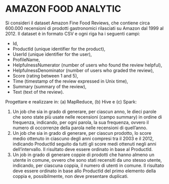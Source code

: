 # AMAZON FOOD ANALYTIC

Si consideri il dataset Amazon Fine Food Reviews, 
che contiene circa 600.000 recensioni di prodotti gastronomici rilasciati su Amazon 
dal 1999 al 2012. Il dataset è in formato CSV e ogni riga ha i seguenti campi:

* Id,
* ProductId (unique identifier for the product),
* UserId (unique identifier for the user),
* ProfileName,
* HelpfulnessNumerator (number of users who found the review helpful),
* HelpfulnessDenominator (number of users who graded the review),
* Score (rating between 1 and 5),
* Time (timestamp of the review expressed in Unix time),
* Summary (summary of the review),
* Text (text of the review).

Progettare e realizzare in: (a) MapReduce, (b) Hive e (c) Spark:

1. Un job che sia in grado di generare, per ciascun anno, le dieci parole che sono state più usate nelle recensioni (campo summary) in ordine di frequenza, indicando, per ogni parola, la sua frequenza, ovvero il numero di occorrenze della parola nelle recensioni di quell’anno.
2. Un job che sia in grado di generare, per ciascun prodotto, lo score medio ottenuto in ciascuno degli anni compresi tra il 2003 e il 2012, indicando ProductId seguito da tutti gli score medi ottenuti negli anni dell’intervallo. Il risultato deve essere ordinato in base al ProductId.
3. Un job in grado di generare coppie di prodotti che hanno almeno un utente in comune, ovvero che sono stati recensiti da uno stesso utente, indicando, per ciascuna coppia, il numero di utenti in comune. Il risultato deve essere ordinato in base allo ProductId del primo elemento della coppia e, possibilmente, non deve presentare duplicati.
